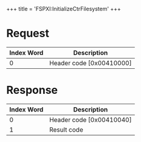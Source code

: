 +++
title = 'FSPXI:InitializeCtrFilesystem'
+++

# Request

| Index Word | Description                |
|------------|----------------------------|
| 0          | Header code \[0x00410000\] |

# Response

| Index Word | Description                |
|------------|----------------------------|
| 0          | Header code \[0x00410040\] |
| 1          | Result code                |

